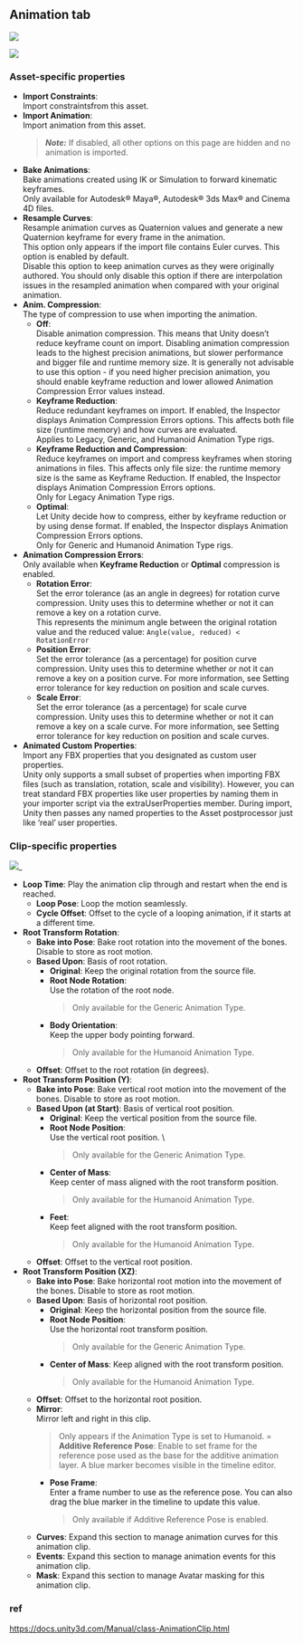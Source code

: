 ## Animation tab

![](./Animation_tab1.png)

![](./Animation_tab2.png)

### Asset-specific properties

- **Import Constraints**: \
  Import constraintsfrom this asset.
- **Import Animation**: \
  Import animation from this asset. 
  > **_Note:_** If disabled, all other options on this page are hidden and no animation is imported.
- **Bake Animations**: \
  Bake animations created using IK or Simulation to forward kinematic keyframes. \
  Only available for Autodesk® Maya®, Autodesk® 3ds Max® and Cinema 4D files.
- **Resample Curves**: \
  Resample animation curves as Quaternion values and generate a new Quaternion keyframe for every frame in the animation. \
  This option only appears if the import file contains Euler curves. This option is enabled by default. \
  Disable this option to keep animation curves as they were originally authored. You should only disable this option if there are interpolation issues in the resampled animation when compared with your original animation.
- **Anim. Compression**: \
  The type of compression to use when importing the animation.
  - **Off**: \
    Disable animation compression. This means that Unity doesn’t reduce keyframe count on import. Disabling animation compression leads to the highest precision animations, but slower performance and bigger file and runtime memory size. It is generally not advisable to use this option - if you need higher precision animation, you should enable keyframe reduction and lower allowed Animation Compression Error values instead.
  - **Keyframe Reduction**: \
    Reduce redundant keyframes on import. If enabled, the Inspector displays Animation Compression Errors options. This affects both file size (runtime memory) and how curves are evaluated. \
    Applies to Legacy, Generic, and Humanoid Animation Type rigs.
  - **Keyframe Reduction and Compression**: \
    Reduce keyframes on import and compress keyframes when storing animations in files. This affects only file size: the runtime memory size is the same as Keyframe Reduction. If enabled, the Inspector displays Animation Compression Errors options. \
    Only for Legacy Animation Type rigs.
  - **Optimal**: \
    Let Unity decide how to compress, either by keyframe reduction or by using dense format. If enabled, the Inspector displays Animation Compression Errors options. \
    Only for Generic and Humanoid Animation Type rigs.
- **Animation Compression Errors**: \
  Only available when **Keyframe Reduction** or **Optimal** compression is enabled.
  - **Rotation Error**: \
    Set the error tolerance (as an angle in degrees) for rotation curve compression. Unity uses this to determine whether or not it can remove a key on a rotation curve. \
    This represents the minimum angle between the original rotation value and the reduced value:  `Angle(value, reduced) < RotationError`
  - **Position Error**: \
    Set the error tolerance (as a percentage) for position curve compression. Unity uses this to determine whether or not it can remove a key on a position curve. For more information, see Setting error tolerance for key reduction on position and scale curves.
  - **Scale Error**: \
    Set the error tolerance (as a percentage) for scale curve compression. Unity uses this to determine whether or not it can remove a key on a scale curve. For more information, see Setting error tolerance for key reduction on position and scale curves.
- **Animated Custom Properties**: \
  Import any FBX properties that you designated as custom user properties. \
  Unity only supports a small subset of properties when importing FBX files (such as translation, rotation, scale and visibility). However, you can treat standard FBX properties like user properties by naming them in your importer script via the extraUserProperties member. During import, Unity then passes any named properties to the Asset postprocessor just like ‘real’ user properties.



### Clip-specific properties
![](./classAnimationClip-Inspector_Clip.png)_

- **Loop Time**: Play the animation clip through and restart when the end is reached.
  - **Loop Pose**: Loop the motion seamlessly.
  - **Cycle Offset**: Offset to the cycle of a looping animation, if it starts at a different time.
- **Root Transform Rotation**:
  - **Bake into Pose**: Bake root rotation into the movement of the bones. Disable to store as root motion.
  - **Based Upon**: Basis of root rotation.
    - **Original**: Keep the original rotation from the source file.
    - **Root Node Rotation**: \
      Use the rotation of the root node. 
      > Only available for the Generic Animation Type.
    - **Body Orientation**: \
      Keep the upper body pointing forward. 
      > Only available for the Humanoid Animation Type. 
  - **Offset**: Offset to the root rotation (in degrees).
- **Root Transform Position (Y)**:
  - **Bake into Pose**: Bake vertical root motion into the movement of the bones. Disable to store as root motion.
  - **Based Upon (at Start)**: Basis of vertical root position.
    - **Original**: Keep the vertical position from the source file.
    - **Root Node Position**: \
      Use the vertical root position. \
      > Only available for the Generic Animation Type.
    - **Center of Mass**: \
      Keep center of mass aligned with the root transform position. 
      > Only available for the Humanoid Animation Type.
    - **Feet**: \
      Keep feet aligned with the root transform position. 
      > Only available for the Humanoid Animation Type.
  - **Offset**: Offset to the vertical root position.
- **Root Transform Position (XZ)**:
  - **Bake into Pose**: Bake horizontal root motion into the movement of the bones. Disable to store as root motion.
  - **Based Upon**: Basis of horizontal root position.
    - **Original**: Keep the horizontal position from the source file.
    - **Root Node Position**: \
      Use the horizontal root transform position. 
      > Only available for the Generic Animation Type.
    - **Center of Mass**:
      Keep aligned with the root transform position. 
      > Only available for the Humanoid Animation Type.
  - **Offset**: Offset to the horizontal root position.
  - **Mirror**: \
    Mirror left and right in this clip. 
    > Only appears if the Animation Type is set to Humanoid.
  = **Additive Reference Pose**:
    Enable to set frame for the reference pose used as the base for the additive animation layer. A blue marker becomes visible in the timeline editor.
    - **Pose Frame**: \
      Enter a frame number to use as the reference pose. You can also drag the blue marker in the timeline to update this value. 
      > Only available if Additive Reference Pose is enabled.
  - **Curves**: Expand this section to manage animation curves for this animation clip.
  - **Events**: Expand this section to manage animation events for this animation clip.
  - **Mask**: Expand this section to manage Avatar masking for this animation clip.


### ref 
https://docs.unity3d.com/Manual/class-AnimationClip.html

